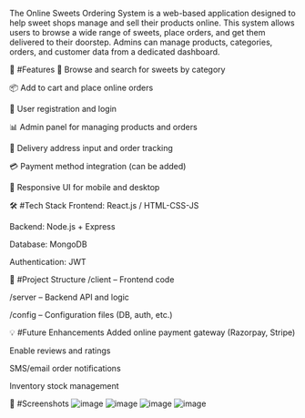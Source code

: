 The Online Sweets Ordering System is a web-based application designed to help sweet shops manage and sell their products online. This system allows users to browse a wide range of sweets, place orders, and get them delivered to their doorstep. Admins can manage products, categories, orders, and customer data from a dedicated dashboard.

🚀 #Features
🛒 Browse and search for sweets by category

📦 Add to cart and place online orders

👤 User registration and login

📊 Admin panel for managing products and orders

📍 Delivery address input and order tracking

💳 Payment method integration (can be added)

📱 Responsive UI for mobile and desktop

🛠️ #Tech Stack
Frontend: React.js / HTML-CSS-JS 

Backend: Node.js + Express 

Database: MongoDB 

Authentication: JWT 

📁 #Project Structure
/client – Frontend code

/server – Backend API and logic

/config – Configuration files (DB, auth, etc.)

💡 #Future Enhancements
Added online payment gateway (Razorpay, Stripe)

Enable reviews and ratings

SMS/email order notifications

Inventory stock management

📸 #Screenshots
![image](https://github.com/user-attachments/assets/4ad2ad2a-79fa-468e-91c2-8640f4fafa46)
![image](https://github.com/user-attachments/assets/10b88e74-6225-4a33-a28f-0c49e097be7d)
![image](https://github.com/user-attachments/assets/24244f81-e28c-4805-a4ca-d36b428e460e)
![image](https://github.com/user-attachments/assets/44d6e95e-127a-4ae2-801e-a593c5f91731)




